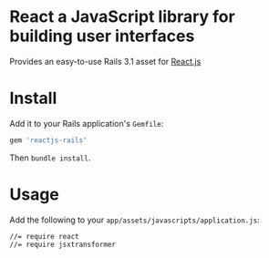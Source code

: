 # React a JavaScript library for building user interfaces 

Provides an easy-to-use Rails 3.1 asset for [React.js](http://facebook.github.io/react/)

# Install

Add it to your Rails application's `Gemfile`:

```ruby
gem 'reactjs-rails'
```

Then `bundle install`.


# Usage

Add the following to your `app/assets/javascripts/application.js`:

    //= require react
    //= require jsxtransformer
